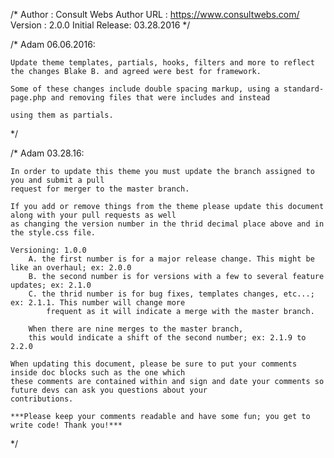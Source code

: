 /*
	Author         : Consult Webs
	Author URL     : https://www.consultwebs.com/
	Version        : 2.0.0
	Initial Release: 03.28.2016
*/

/*
	Adam 06.06.2016:

	Update theme templates, partials, hooks, filters and more to reflect the changes Blake B. and agreed were best for framework.

	Some of these changes include double spacing markup, using a standard-page.php and removing files that were includes and instead 

	using them as partials.

*/

/*
	Adam 03.28.16:

	In order to update this theme you must update the branch assigned to you and submit a pull 
	request for merger to the master branch.

	If you add or remove things from the theme please update this document along with your pull requests as well
	as changing the version number in the thrid decimal place above and in the style.css file.

	Versioning: 1.0.0 
		A. the first number is for a major release change. This might be like an overhaul; ex: 2.0.0
		B. the second number is for versions with a few to several feature updates; ex: 2.1.0
		C. the thrid number is for bug fixes, templates changes, etc...; ex: 2.1.1. This number will change more 
			frequent as it will indicate a merge with the master branch.

		When there are nine merges to the master branch, 
		this would indicate a shift of the second number; ex: 2.1.9 to 2.2.0

	When updating this document, please be sure to put your comments inside doc blocks such as the one which
	these comments are contained within and sign and date your comments so future devs can ask you questions about your
	contributions.

	***Please keep your comments readable and have some fun; you get to write code! Thank you!***

*/
